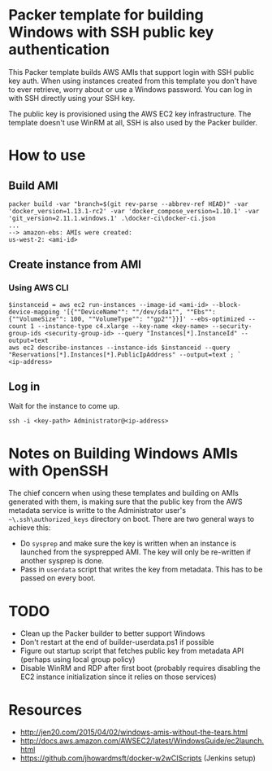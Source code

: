# Packer template for building Windows with SSH public key authentication

This Packer template builds AWS AMIs that support login with SSH public key auth. When using instances created from this template you don't have to ever retrieve, worry about or use a Windows password. You can log in with SSH directly using your SSH key.

The public key is provisioned using the AWS EC2 key infrastructure. The template doesn't use WinRM at all, SSH is also used by the Packer builder.

# How to use

## Build AMI

```
packer build -var "branch=$(git rev-parse --abbrev-ref HEAD)" -var 'docker_version=1.13.1-rc2' -var 'docker_compose_version=1.10.1' -var 'git_version=2.11.1.windows.1' .\docker-ci\docker-ci.json
...
--> amazon-ebs: AMIs were created:
us-west-2: <ami-id>
```

## Create instance from AMI

### Using AWS CLI

```
$instanceid = aws ec2 run-instances --image-id <ami-id> --block-device-mapping '[{""DeviceName"": ""/dev/sda1"", ""Ebs"": {""VolumeSize"": 100, ""VolumeType"": ""gp2""}}]' --ebs-optimized --count 1 --instance-type c4.xlarge --key-name <key-name> --security-group-ids <security-group-id> --query "Instances[*].InstanceId" --output=text
aws ec2 describe-instances --instance-ids $instanceid --query "Reservations[*].Instances[*].PublicIpAddress" --output=text ; `
<ip-address>
```

## Log in

Wait for the instance to come up.

```
ssh -i <key-path> Administrator@<ip-address>
```

# Notes on Building Windows AMIs with OpenSSH

The chief concern when using these templates and building on AMIs generated with them, is making sure that the public key from the AWS metadata service is writte to the Administrator user's `~\.ssh\authorized_keys` directory on boot. There are two general ways to achieve this:

 * Do `sysprep` and make sure the key is written when an instance is launched from the sysprepped AMI. The key will only be re-written if another sysprep is done.
 * Pass in `userdata` script that writes the key from metadata. This has to be passed on every boot.

# TODO

 * Clean up the Packer builder to better support Windows
 * Don't restart at the end of builder-userdata.ps1 if possible
 * Figure out startup script that fetches public key from metadata API (perhaps using local group policy)
 * Disable WinRM and RDP after first boot (probably requires disabling the EC2 instance initialization since it relies on those services)

# Resources

 * http://jen20.com/2015/04/02/windows-amis-without-the-tears.html
 * http://docs.aws.amazon.com/AWSEC2/latest/WindowsGuide/ec2launch.html
 * https://github.com/jhowardmsft/docker-w2wCIScripts (Jenkins setup)
